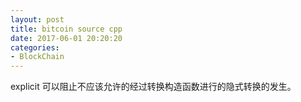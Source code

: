 ```yaml
---
layout: post
title: bitcoin source cpp
date: 2017-06-01 20:20:20
categories:
- BlockChain
---
```


explicit 可以阻止不应该允许的经过转换构造函数进行的隐式转换的发生。